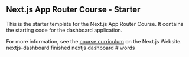 ## Next.js App Router Course - Starter

This is the starter template for the Next.js App Router Course. It contains the starting code for the dashboard application.

For more information, see the [course curriculum](https://nextjs.org/learn) on the Next.js Website.
n e x t j s - d a s h b o a r d  
 f i n i s h e d   n e x t j s   d a s h b o a r d  
 #   w o r d s  
 